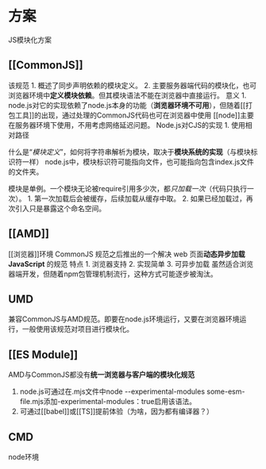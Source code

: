 # 方案
JS模块化方案
## [[CommonJS]] 
该规范
	1. 概述了同步声明依赖的模块定义。
	2. 主要服务器端代码的模块化，也可浏览器环境中**定义模块依赖**。但其模块语法不能在浏览器中直接运行。
意义
	1. 
node.js对它的实现依赖了node.js本身的功能（**浏览器环境不可用**），但随着[[打包工具]]的出现，通过处理的CommonJS代码也可在浏览器中使用
[[node]]主要在服务器环境下使用，不用考虑网络延迟问题。
Node.js对CJS的实现
	1. 使用相对路径



什么是“*模块定义*”，如何将字符串解析为模块，取决于**模块系统的实现**（与模块标识符一样）
	node.js中，模块标识符可能指向文件，也可能指向包含index.js文件的文件夹。

模块是单例。一个模块无论被require引用多少次，都*只加载一次*（代码只执行一次）。
	1. 第一次加载后会被缓存，后续加载从缓存中取。
	2. 如果已经加载过，再次引入只是暴露这个命名空间。
## [[AMD]] 
[[浏览器]]环境
CommonJS 规范之后推出的一个解决 web 页面**动态异步加载 JavaScript** 的规范
特点
	1. 浏览器支持
	2. 实现简单
	3. 可异步加载
虽然适合浏览器端开发，但随着npm包管理机制流行，这种方式可能逐步被淘汰。
## UMD
兼容CommonJS与AMD规范。即要在node.js环境运行，又要在浏览器环境运行，一般使用该规范对项目进行模块化。
## [[ES Module]] 
AMD与CommonJS都没有**统一浏览器与客户端的模块化规范**
1. node.js可通过在.mjs文件中node --experimental-modules some-esm-file.mjs添加-experimental-modules：true启用该语法。
2. 可通过[[babel]]或[[TS]]提前体验（为啥，因为都有编译器？）
## CMD
node环境
